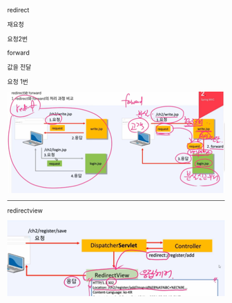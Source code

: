 redirect

재요청

요청2번



forward 

값을 전달

요청 1번

![image-20220409170139361](image/redirect,forward/image-20220409170139361.png)



---

redirectview 

![image-20220409170356935](image/redirect,forward/image-20220409170356935.png)